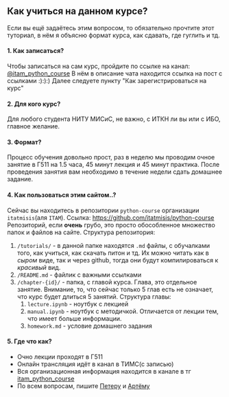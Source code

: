 ## Как учиться на данном курсе?
Если вы ещё задаётесь этим вопросом, то обязательно прочтите этот туториал, в нём я объясню формат курса, как сдавать, где гуглить и тд.
#### 1. **Как записаться?**
Чтобы записаться на сам курс, пройдите по ссылке на канал: [@itam_python_course](https://t.me/itam_python_course/2)
В нём в описание чата находится ссылка на пост с ссылками :):):)
Далее следуете пункту "Как зарегистрироваться на курс"
#### 2. **Для кого курс?**
Для любого студента НИТУ МИСиС, не важно, с ИТКН ли вы или с ИБО, главное желание.
#### 3. **Формат?**
Процесс обучения довольно прост, раз в неделю мы
проводим очное занятие в Г511 на 1.5 часа, 45 минут лекция и 45 минут практика.
После проведения занятия вам необходимо в течение недели сдать домашнее задание.
#### 4. **Как пользоваться этим сайтом..?**
Сейчас вы находитесь в репозитории `python-course`
организации `itatmisis`(аля `ITAM`). Ссылка:
https://github.com/itatmisis/python-course
Репозиторий, если **очень** грубо, это просто обособленное множество папок и файлов на сайте.
Структура репозитория:
1. `/tutorials/` - в данной папке находятся `.md`
файлы, с обучалками того, как учиться, как скачать питон и тд. Их можно читать как в *сыром* виде, так и через github, тогда они будут компилироваться к *красивый* вид.
2. `/README.md` - файлик с важными ссылками
3. `/chapter-{id}/` - папка, с главой курса. Глава, это отдельное занятие. Внимание, то, что сейчас только 5 глав есть не означает, что курс будет длиться 5 занятий.
Структура главы:
    1. `lecture.ipynb` - ноутбук с лекцией
    2. `manual.ipynb` - ноутбук с методичкой. Отличается от лекции тем, что имеет больше информации.
    3. `homework.md` - условие домашнего задания

#### 5. **Где что как?**
- Очно лекции проходят в Г511
- Онлайн трансляция идёт в канал в ТИМС(с записью)
- Вся организационная информация находится в канале в тг [itam_python_course](https://t.me/itam_python_course)
- По всем вопросам, пишите [Петеру](https://t.me/teadove) и [Артёму](https://t.me/sostema)

